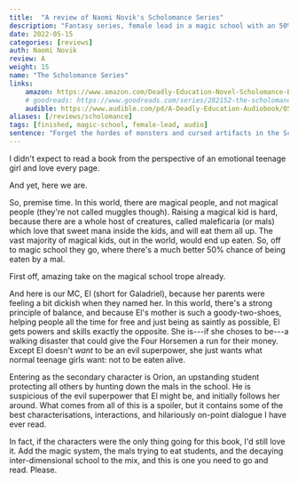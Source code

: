 ```yaml
---
title:  "A review of Naomi Novik's Scholomance Series"
description: "Fantasy series, female lead in a magic school with an 50% mortality rate, because they get eaten by the maleficaria. A unique and refreshing take on magic schools. PF-adjacent."
date: 2022-05-15
categories: [reviews]
auth: Naomi Novik
review: A
weight: 15
name: "The Scholomance Series"
links:
    amazon: https://www.amazon.com/Deadly-Education-Novel-Scholomance-Book-ebook/dp/B083RZC8KQ
    # goodreads: https://www.goodreads.com/series/282152-the-scholomance
    audible: https://www.audible.com/pd/A-Deadly-Education-Audiobook/059328741X
aliases: [/reviews/scholomance]
tags: [finished, magic-school, female-lead, audio]
sentence: "Forget the hordes of monsters and cursed artifacts in the Scholomance, El's the most dangerous thing in the place."
---
```


I didn't expect to read a book from the perspective of an emotional teenage girl and love every page.

And yet, here we are.

So, premise time. In this world, there are magical people, and not magical people (they're not called muggles though). Raising a magical kid is hard, because there are a whole host of creatures, called maleficaria (or mals) which love that sweet mana inside the kids, and will eat them all up. The vast majority of magical kids, out in the world, would end up eaten. So, off to magic school they go, where there's a much better 50% chance of being eaten by a mal.

First off, amazing take on the magical school trope already.

And here is our MC, El (short for Galadriel), because her parents were feeling a bit dickish when they named her. In this world, there's a strong principle of balance, and because El's mother is such a goody-two-shoes, helping people all the time for free and just being as saintly as possible, El gets powers and skills exactly the opposite. She is---if she choses to be---a walking disaster that could give the Four Horsemen a run for their money. Except El doesn't *want* to be an evil superpower, she just wants what normal teenage girls want: not to be eaten alive.

Entering as the secondary character is Orion, an upstanding student protecting all others by hunting down the mals in the school. He is suspicious of the evil superpower that El might be, and initially follows her around. What comes from all of this is a spoiler, but it contains some of the best characterisations, interactions, and hilariously on-point dialogue I have ever read.

In fact, if the characters were the only thing going for this book, I'd still love it. Add the magic system, the mals trying to eat students, and the decaying inter-dimensional school to the mix, and this is one you need to go and read. Please.